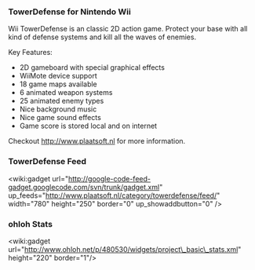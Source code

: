 ### TowerDefense for Nintendo Wii ###

Wii TowerDefense is an classic 2D action game. Protect your base with all kind of defense systems and kill all the waves of enemies.

Key Features:
  * 2D gameboard with special graphical effects
  * WiiMote device support
  * 18 game maps available
  * 6 animated weapon systems
  * 25 animated enemy types
  * Nice background music
  * Nice game sound effects
  * Game score is stored local and on internet

Checkout http://www.plaatsoft.nl for more information.

### TowerDefense Feed ###
<wiki:gadget url="http://google-code-feed-gadget.googlecode.com/svn/trunk/gadget.xml" up\_feeds="http://www.plaatsoft.nl/category/towerdefense/feed/" width="780"  height="250" border="0" up\_showaddbutton="0" />

### ohloh Stats ###
&lt;wiki:gadget url="http://www.ohloh.net/p/480530/widgets/project\_basic\_stats.xml" height="220" border="1"/&gt;